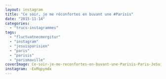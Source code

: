```yaml
---
layout: instagram
title: "Ce soir, je me réconfortes en buvant une #Parisis"
date: "2015-11-14"
categories: 
  - "trucs-instagrammes"
tags: 
  - "fluctuatnecmergitur"
  - "instagram"
  - "jesuisparisien"
  - "paris"
  - "parisis"
  - "parismaville"
coverImage: Ce-soir-je-me-reconfortes-en-buvant-une-Parisis-Paris-JeSuisParisien-ParisMaVille-PrayForParis-Fluct.jpg
instagram: -ExMqpymdx
---
```

